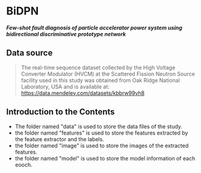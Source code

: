 # BiDPN
***Few-shot fault diagnosis of particle accelerator power system using bidirectional discriminative prototype network***
## Data source
> The real-time sequence dataset collected by the High Voltage Converter Modulator (HVCM) at the Scattered Fission Neutron Source facility used in this study was obtained from Oak Ridge National Laboratory, USA and is available at: https://data.mendeley.com/datasets/kbbrw99vh8


## Introduction to the Contents
- The folder named "data" is used to store the data files of the study.
- the folder named "features" is used to store the features extracted by the feature extractor and the labels.
- the folder named "image" is used to store the images of the extracted features.
- the folder named "model" is used to store the model information of each eooch.
